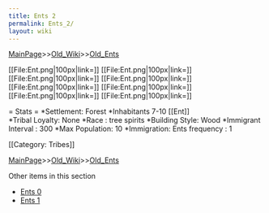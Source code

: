 ```yaml
---
title: Ents 2
permalink: Ents_2/
layout: wiki
---
```


[MainPage](/keeperrl_wiki/ "wikilink")>>[Old_Wiki](/keeperrl_wiki/Old_Wiki "wikilink")>>[Old_Ents](/keeperrl_wiki/Old_Ents "wikilink")

[[File:Ent.png|100px|link=]]
[[File:Ent.png|100px|link=]]
[[File:Ent.png|100px|link=]]
[[File:Ent.png|100px|link=]]
[[File:Ent.png|100px|link=]]
[[File:Ent.png|100px|link=]]
[[File:Ent.png|100px|link=]]
[[File:Ent.png|100px|link=]]

= Stats =
*Settlement: Forest 
*Inhabitants 7-10 [[Ent]]    
*Tribal Loyalty: None
*Race : tree spirits 
*Building Style: Wood 
*Immigrant Interval : 300
*Max Population: 10 
*Immigration: Ents frequency : 1  

[[Category: Tribes]]

[MainPage](/keeperrl_wiki/ "wikilink")>>[Old_Wiki](/keeperrl_wiki/Old_Wiki "wikilink")>>[Old_Ents](/keeperrl_wiki/Old_Ents "wikilink")

Other items in this section
-    [Ents 0](/keeperrl_wiki/Ents_0 "wikilink")
-    [Ents 1](/keeperrl_wiki/Ents_1 "wikilink")
